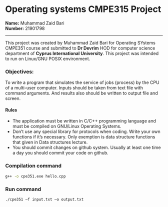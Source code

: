 # Operating systems CMPE315 Project

**Name:** Muhammad Zaid Bari <br /> 
**Number:** 21901798

---
This project was created by Muhammad Zaid Bari for Operating SYstems CMPE351 course and submitted to **Dr Devrim** HOD for computer science department of **Cyprus International University**. 
This project was intended to run on Linux/GNU POSIX environment.

### Objectives:
To write a program that simulates the service of jobs (process) by the
CPU of a multi-user computer.
Inputs should be taken from text file with command arguments. And results also
should be written to output file and screen.

#### Rules
- The application must be written in C/C++ programming language and must
be compiled on GNU/Linux Operating Systems.
- Don’t use any special library for protocols when coding. Write your own
functions if it’s necessary. Only exemption is data structure functions that
given in Data structures lecture.
- You should commit changes on github system. Usually at least one time a day
you should commit your code on github.


### Compilation command
``` cmd 
g++ -o cpe351.exe hello.cpp 
```


### Run command
``` cmd
./cpe351 –f input.txt –o output.txt
```